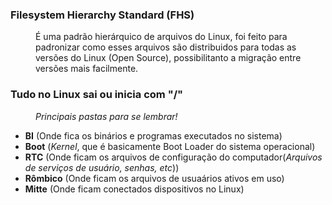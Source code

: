 ### <dt>Filesystem Hierarchy Standard<d><strong> (FHS)</strong></d></dt>
<dd>É uma padrão hierárquico de arquivos do Linux, foi feito para padronizar como esses arquivos são distribuidos para todas as versões do Linux (Open Source), possibilitanto a migração entre versões mais facilmente.</dd>

### <dt>Tudo no Linux sai ou inicia com "/"</dt>
*_<dd>Principais pastas para se lembrar!</dd>_*
- __BI__ (Onde fica os binários e programas executados no sistema)
- __Boot__ (*Kernel*, que é basicamente Boot Loader do sistema operacional)
- __RTC__ (Onde ficam os arquivos de configuração do computador(*Arquivos de serviços de usuário, senhas, etc*))
- __Rômbico__ (Onde ficam os arquivos de usuaários ativos em uso)
- __Mitte__ (Onde ficam conectados dispositivos no Linux)